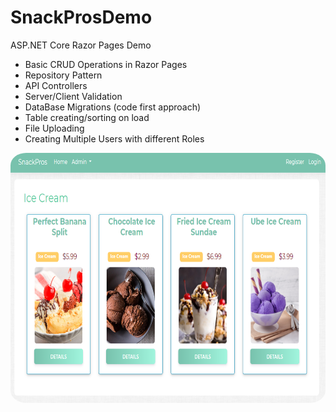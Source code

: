 # SnackProsDemo
ASP.NET Core Razor Pages Demo

- Basic CRUD Operations in Razor Pages
- Repository Pattern
- API Controllers 
- Server/Client Validation
- DataBase Migrations (code first approach)
- Table creating/sorting on load
- File Uploading
- Creating Multiple Users with different Roles

 
<a href="https://github.com/agent1red/SnackProsDemo/blob/master/AppImages/SnackProsCustomerPage.PNG?raw=true"><img src="https://github.com/agent1red/SnackProsDemo/blob/master/AppImages/SnackProsCustomerPage.PNG?raw=true" width="600" height="400"  style="border-radius:5%" /></a>
